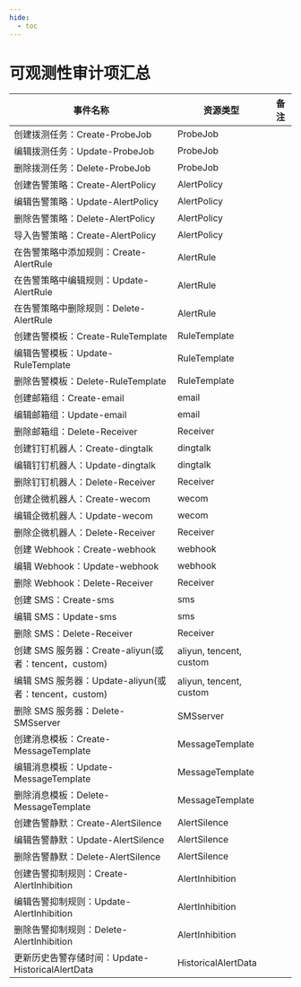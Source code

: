 ```yaml
---
hide:
  - toc
---
```


# 可观测性审计项汇总

|  事件名称 | 资源类型 | 备注 |
| --- | --- | --- |
| 创建拨测任务：Create-ProbeJob | ProbeJob | |
| 编辑拨测任务：Update-ProbeJob | ProbeJob | |
| 删除拨测任务：Delete-ProbeJob | ProbeJob | |
| 创建告警策略：Create-AlertPolicy | AlertPolicy | |
| 编辑告警策略：Update-AlertPolicy | AlertPolicy | |
| 删除告警策略：Delete-AlertPolicy | AlertPolicy | |
| 导入告警策略：Create-AlertPolicy | AlertPolicy | |
| 在告警策略中添加规则：Create-AlertRule | AlertRule | |
| 在告警策略中编辑规则：Update-AlertRule | AlertRule | |
| 在告警策略中删除规则：Delete-AlertRule | AlertRule | |
| 创建告警模板：Create-RuleTemplate | RuleTemplate | |
| 编辑告警模板：Update-RuleTemplate | RuleTemplate | |
| 删除告警模板：Delete-RuleTemplate | RuleTemplate | |
| 创建邮箱组：Create-email | email | |
| 编辑邮箱组：Update-email | email | |
| 删除邮箱组：Delete-Receiver | Receiver | |
| 创建钉钉机器人：Create-dingtalk | dingtalk | |
| 编辑钉钉机器人：Update-dingtalk | dingtalk | |
| 删除钉钉机器人：Delete-Receiver | Receiver | |
| 创建企微机器人：Create-wecom | wecom | |
| 编辑企微机器人：Update-wecom | wecom | |
| 删除企微机器人：Delete-Receiver | Receiver | |
| 创建 Webhook：Create-webhook | webhook | |
| 编辑 Webhook：Update-webhook | webhook | |
| 删除 Webhook：Delete-Receiver | Receiver | |
| 创建 SMS：Create-sms | sms | |
| 编辑 SMS：Update-sms | sms | |
| 删除 SMS：Delete-Receiver | Receiver | |
| 创建 SMS 服务器：Create-aliyun(或者：tencent，custom) | aliyun, tencent, custom | |
| 编辑 SMS 服务器：Update-aliyun(或者：tencent，custom) | aliyun, tencent, custom | |
| 删除 SMS 服务器：Delete-SMSserver | SMSserver | |
| 创建消息模板：Create-MessageTemplate | MessageTemplate | |
| 编辑消息模板：Update-MessageTemplate | MessageTemplate | |
| 删除消息模板：Delete-MessageTemplate | MessageTemplate | |
| 创建告警静默：Create-AlertSilence | AlertSilence | |
| 编辑告警静默：Update-AlertSilence | AlertSilence | |
| 删除告警静默：Delete-AlertSilence | AlertSilence | |
| 创建告警抑制规则：Create-AlertInhibition | AlertInhibition | |
| 编辑告警抑制规则：Update-AlertInhibition | AlertInhibition | |
| 删除告警抑制规则：Delete-AlertInhibition | AlertInhibition | |
| 更新历史告警存储时间：Update-HistoricalAlertData | HistoricalAlertData | |
